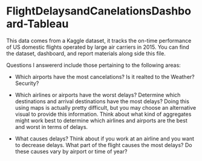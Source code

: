 # FlightDelaysandCanelationsDashboard-Tableau

This data comes from a Kaggle dataset, it tracks the on-time performance of US domestic flights operated by large air carriers in 2015. You can find the dataset, dashboard, and report materials along side this file.

Questions I answererd include those pertaining to the following areas:

- Which airports have the most cancelations? Is it realted to the Weather? Security? 
- Which airlines or airports have the worst delays?
Determine which destinations and arrival destinations have the most delays? Doing this using maps is actually pretty difficult, but you may choose an alternative visual to provide this information. Think about what kind of aggregates might work best to determine which airlines and airports are the best and worst in terms of delays.

- What causes delays?
Think about if you work at an airline and you want to decrease delays. What part of the flight causes the most delays? Do these causes vary by airport or time of year?
